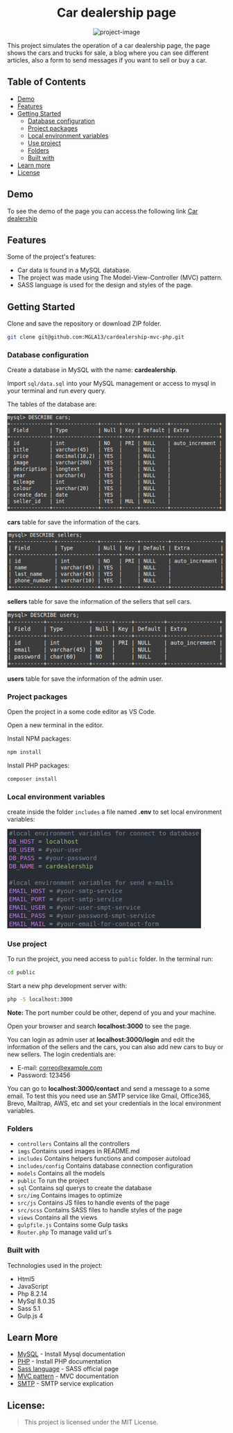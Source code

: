 <h1 align="center" id="title">Car dealership page</h1>

<div align="center">
    <img src="https://portfolio-migue-rasgado.netlify.app/build/img/car.webp" alt="project-image">
</div>

<p id="description">

   This project simulates the operation of a car dealership page, the page shows the cars and trucks for sale, a blog where you can see different articles, also a form to send messages if you want to sell or buy a car.

</p>


## Table of Contents

- [Demo](#demo)
- [Features](#features)
- [Getting Started](#getting-started)
  - [Database configuration](#database-configuration)
  - [Project packages](#project-packages)
  - [Local environment variables](#local-environment-variables)
  - [Use project](#use-project)
  - [Folders](#folders)
  - [Built with](#built-with)
- [Learn more](#learn-more)
- [License](#license)


## Demo

To see the demo of the page you can access the following link [Car dealership](https://tukciwi.sao.dom.my.id/)


## Features

Some of the project's features:

*   Car data is found in a MySQL database.
*   The project was made using The Model-View-Controller (MVC) pattern.
*   SASS language is used for the design and styles of the page.


## Getting Started

Clone and save the repository or download ZIP folder.

```bash
git clone git@github.com:MGLA13/cardealership-mvc-php.git
```

### Database configuration

Create a database in MySQL with the name: **cardealership**.

Import `sql/data.sql` into your MySQL management or access to mysql in your terminal and run every query.

The tables of the database are:

![](https://raw.githubusercontent.com/MGLA13/cardealership-mvc-php/main/imgs/tableCars.png)

**cars** table for save the information of the cars.

![](https://raw.githubusercontent.com/MGLA13/cardealership-mvc-php/main/imgs/tableSellers.png)

**sellers** table for save the information of the sellers that sell cars.

![](https://raw.githubusercontent.com/MGLA13/cardealership-mvc-php/main/imgs/tableUsers.png)

**users** table for save the information of the admin user.


### Project packages

Open the project in a some code editor as VS Code.

Open a new terminal in the editor. 

Install NPM packages:

```bash
npm install
```

Install PHP packages:

```bash
composer install
```


### Local environment variables

create inside the folder `includes` a file named **.env** to set local environment variables:

![](https://raw.githubusercontent.com/MGLA13/cardealership-mvc-php/main/imgs/variables.png)


### Use project

To run the project, you need access to `public` folder. In the terminal run:

```bash
cd public 
```

Start a new php development server with:

```bash
php -S localhost:3000 
```

**Note:** The port number could be other, depend of you and your machine.

Open your browser and search **localhost:3000** to see the page.

You can login as admin user at **localhost:3000/login** and edit the information of the sellers and the cars, you can also add new cars to buy or new sellers. The login credentials are:

*   E-mail: correo@example.com
*   Password: 123456

You can go to **localhost:3000/contact** and send a message to a some email. To test this you need use an SMTP service like Gmail, Office365, Brevo, Mailtrap, AWS, etc and set your credentials in the local environment variables.


### Folders

*   `controllers` Contains all the controllers
*   `imgs` Contains used images in README.md
*   `includes` Contains helpers functions and composer autoload
*   `includes/config` Contains database connection configuration
*   `models` Contains all the models
*   `public` To run the project
*   `sql` Contains sql querys to create the database
*   `src/img` Contains images to optimize
*   `src/js` Contains JS files to handle events of the page
*   `src/scss` Contains SASS files to handle styles of the page
*   `views` Contains all the views
*   `gulpfile.js` Contains some Gulp tasks
*   `Router.php` To manage valid url´s


### Built with

Technologies used in the project:

*   Html5
*   JavaScript
*   Php 8.2.14
*   MySql 8.0.35
*   Sass 5.1
*   Gulp.js 4


## Learn More

* [MySQL](https://dev.mysql.com/downloads/) - Install Mysql documentation
* [PHP](https://www.php.net/manual/en/install.phpI) - Install PHP documentation
* [Sass language](https://sass-lang.com/) - SASS official page
* [MVC pattern](https://developer.mozilla.org/en-US/docs/Glossary/MVC) - MVC documentation
* [SMTP](https://aws.amazon.com/es/what-is/smtp/) - SMTP service explication


## License:

> This project is licensed under the MIT License.